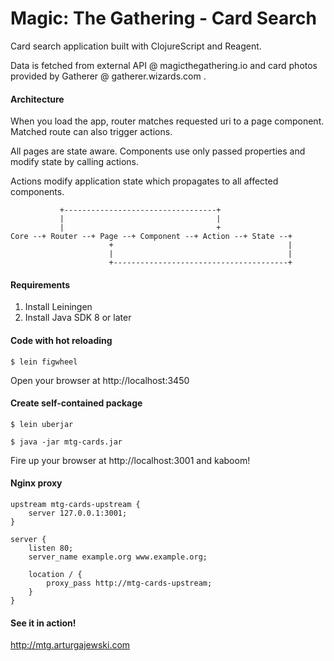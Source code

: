 # Magic: The Gathering - Card Search

Card search application built with ClojureScript and Reagent.

Data is fetched from external API @ magicthegathering.io and card photos provided by Gatherer @ gatherer.wizards.com .

#### Architecture

When you load the app, router matches requested uri to a page component. Matched route can also trigger actions.

All pages are state aware. Components use only passed properties and modify state by calling actions. 

Actions modify application state which propagates to all affected components.


               +----------------------------------+
               |                                  |
               |                                  +
    Core --+ Router --+ Page --+ Component --+ Action --+ State --+ 
                          +                                       | 
                          |                                       | 
                          +---------------------------------------+

#### Requirements

1. Install Leiningen
2. Install Java SDK 8 or later

#### Code with hot reloading

    $ lein figwheel

Open your browser at http://localhost:3450

#### Create self-contained package

    $ lein uberjar
    
    $ java -jar mtg-cards.jar

Fire up your browser at http://localhost:3001 and kaboom!

#### Nginx proxy

    upstream mtg-cards-upstream {
        server 127.0.0.1:3001;
    }
    
    server {
        listen 80;
        server_name example.org www.example.org;
    
        location / {
            proxy_pass http://mtg-cards-upstream;
        }
    }

#### See it in action!

http://mtg.arturgajewski.com

